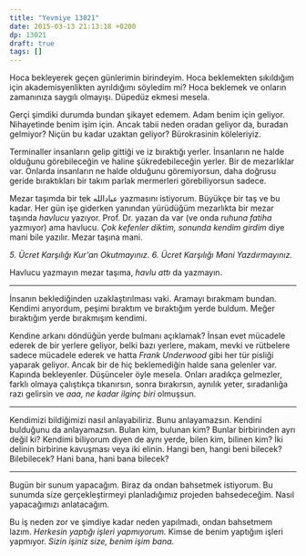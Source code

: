 ```yaml
---
title: "Yevmiye 13021"
date: 2015-03-13 21:13:18 +0200
dp: 13021
draft: true
tags: []
---
```


Hoca bekleyerek geçen günlerimin birindeyim. Hoca beklemekten
sıkıldığım için akademisyenlikten ayrıldığımı söyledim mi? Hoca
beklemek ve onların zamanınıza saygılı olmayışı. Düpedüz ekmesi
mesela.

Gerçi şimdiki durumda bundan şikayet edemem. Adam benim için
geliyor. Nihayetinde benim işim için. Ancak tabii neden oradan geliyor
da, buradan gelmiyor? Niçün bu kadar uzaktan geliyor? Bürokrasinin
köleleriyiz.

Terminaller insanların gelip gittiği ve iz bıraktığı
yerler. İnsanların ne halde olduğunu görebileceğin ve haline
şükredebileceğin yerler. Bir de mezarlıklar var. Onlarda insanların ne
halde olduğunu göremiyorsun, daha doğrusu geride bıraktıkları bir
takım parlak mermerleri görebiliyorsun sadece.

Mezar taşımda bir tek عباد‌الله yazmasını istiyorum. Büyükçe bir taş ve
bu kadar. Her gün işe giderken yanından yürüdüğüm mezarlıkta bir mezar
taşında *havlucu* yazıyor. Prof. Dr. yazan da var (ve onda *ruhuna
fatiha* yazmıyor) ama havlucu. *Çok kefenler diktim, sonunda kendim
girdim* diye mani bile yazılır. Mezar taşına mani.

*5. Ücret Karşılığı Kur'an Okutmayınız.*
*6. Ücret Karşılığı Mani Yazdırmayınız.*

Havlucu yazmayın mezar taşıma, *havlu attı* da yazmayın. 

-----

İnsanın beklediğinden uzaklaştırılması vaki. Aramayı bırakmam
bundan. Kendimi arıyordum, peşimi bıraktım ve bıraktığım yerde
buldum. Meğer bıraktığım yerde bırakmışım kendimi.

Kendine arkanı döndüğün yerde bulmanı açıklamak? İnsan evet mücadele
ederek de bir yerlere geliyor, belki bazı yerlere, makam, mevki ve
rütbelere sadece mücadele ederek ve hatta *Frank Underwood* gibi her
tür pisliği yaparak geliyor. Ancak bir de hiç beklemediğin halde sana
gelenler var. Kapında bekleyenler. Düşünceler öyle mesela. Onları
aradıkça gelmezler, farklı olmaya çalıştıkça tıkanırsın, sonra
bırakırsın, aynılık yeter, sıradanlığa razı gelirsin ve *aaa, ne kadar
ilginç biri* olmuşsun.

-----

Kendimizi bildiğimizi nasıl anlayabiliriz. Bunu anlayamazsın. Kendini
bulduğunu da anlayamazsın. Bulan kim, bulunan kim? Bunlar birbirinden
ayrı değil ki? Kendimi biliyorum diyen de aynı yerde, bilen kim,
bilinen kim? İki delinin birbirine kavuşması veya iki elinin. Hangi
ben, hangi beni bilecek? Bilebilecek? Hani bana, hani bana bilecek?

-----

Bugün bir sunum yapacağım. Biraz da ondan bahsetmek istiyorum. Bu
sunumda size gerçekleştirmeyi planladığımız projeden
bahsedeceğim. Nasıl yapacağımızı anlatacağım.

Bu iş neden zor ve şimdiye kadar neden yapılmadı, ondan bahsetmem
lazım. *Herkesin yaptığı işleri yapmıyorum.* Kimse de benim yaptığım
işleri yapmıyor. *Sizin işiniz size, benim işim bana.*

